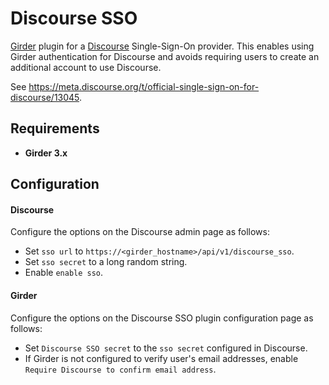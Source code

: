 Discourse SSO
=============

[Girder](https://github.com/girder/girder) plugin for a
[Discourse](https://www.discourse.org) Single-Sign-On provider. This enables
using Girder authentication for Discourse and avoids requiring users to create
an additional account to use Discourse.

See https://meta.discourse.org/t/official-single-sign-on-for-discourse/13045.

Requirements
------------
* **Girder 3.x**

Configuration
-------------

#### Discourse

Configure the options on the Discourse admin page as follows:

* Set `sso url` to `https://<girder_hostname>/api/v1/discourse_sso`.
* Set `sso secret` to a long random string.
* Enable `enable sso`.

#### Girder

Configure the options on the Discourse SSO plugin configuration page as follows:

* Set `Discourse SSO secret` to the `sso secret` configured in Discourse.
* If Girder is not configured to verify user's email addresses, enable `Require
  Discourse to confirm email address`.
